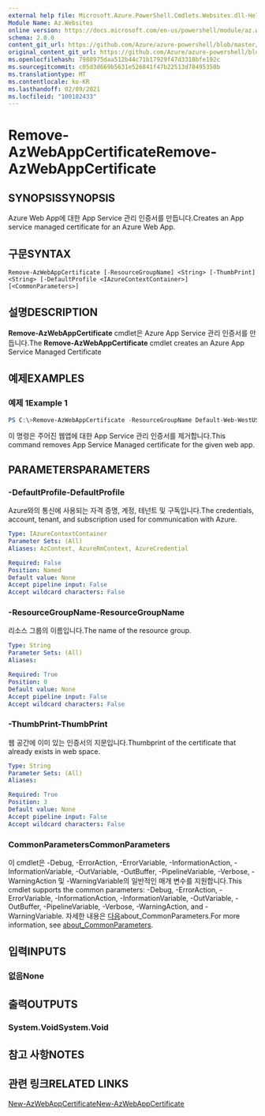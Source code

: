 ```yaml
---
external help file: Microsoft.Azure.PowerShell.Cmdlets.Websites.dll-Help.xml
Module Name: Az.Websites
online version: https://docs.microsoft.com/en-us/powershell/module/az.websites/remove-AzWebAppCertificate
schema: 2.0.0
content_git_url: https://github.com/Azure/azure-powershell/blob/master/src/Websites/Websites/help/Remove-AzWebAppCertificate.md
original_content_git_url: https://github.com/Azure/azure-powershell/blob/master/src/Websites/Websites/help/Remove-AzWebAppCertificate.md
ms.openlocfilehash: 7988975daa512b44c71b17929f47d3318bfe192c
ms.sourcegitcommit: c05d3d669b5631e526841f47b22513d78495350b
ms.translationtype: MT
ms.contentlocale: ko-KR
ms.lasthandoff: 02/09/2021
ms.locfileid: "100182433"
---
```

# <span data-ttu-id="a8a08-101">Remove-AzWebAppCertificate</span><span class="sxs-lookup"><span data-stu-id="a8a08-101">Remove-AzWebAppCertificate</span></span>

## <span data-ttu-id="a8a08-102">SYNOPSIS</span><span class="sxs-lookup"><span data-stu-id="a8a08-102">SYNOPSIS</span></span>
<span data-ttu-id="a8a08-103">Azure Web App에 대한 App Service 관리 인증서를 만듭니다.</span><span class="sxs-lookup"><span data-stu-id="a8a08-103">Creates an App service managed certificate for an Azure Web App.</span></span> 

## <span data-ttu-id="a8a08-104">구문</span><span class="sxs-lookup"><span data-stu-id="a8a08-104">SYNTAX</span></span>

```
Remove-AzWebAppCertificate [-ResourceGroupName] <String> [-ThumbPrint] <String> [-DefaultProfile <IAzureContextContainer>] [<CommonParameters>]
```

## <span data-ttu-id="a8a08-105">설명</span><span class="sxs-lookup"><span data-stu-id="a8a08-105">DESCRIPTION</span></span>
<span data-ttu-id="a8a08-106">**Remove-AzWebAppCertificate** cmdlet은 Azure App Service 관리 인증서를 만듭니다.</span><span class="sxs-lookup"><span data-stu-id="a8a08-106">The **Remove-AzWebAppCertificate** cmdlet creates an Azure App Service Managed Certificate</span></span>

## <span data-ttu-id="a8a08-107">예제</span><span class="sxs-lookup"><span data-stu-id="a8a08-107">EXAMPLES</span></span>

### <span data-ttu-id="a8a08-108">예제 1</span><span class="sxs-lookup"><span data-stu-id="a8a08-108">Example 1</span></span>
```powershell
PS C:\>Remove-AzWebAppCertificate -ResourceGroupName Default-Web-WestUS -Thumbprint "E3A38EBA60CAA1C162785A2E1C44A15AD450199C3" 
```

<span data-ttu-id="a8a08-109">이 명령은 주어진 웹앱에 대한 App Service 관리 인증서를 제거합니다.</span><span class="sxs-lookup"><span data-stu-id="a8a08-109">This command removes App Service Managed certificate for the given web app.</span></span>

## <span data-ttu-id="a8a08-110">PARAMETERS</span><span class="sxs-lookup"><span data-stu-id="a8a08-110">PARAMETERS</span></span>

### <span data-ttu-id="a8a08-111">-DefaultProfile</span><span class="sxs-lookup"><span data-stu-id="a8a08-111">-DefaultProfile</span></span>
<span data-ttu-id="a8a08-112">Azure와의 통신에 사용되는 자격 증명, 계정, 테넌트 및 구독입니다.</span><span class="sxs-lookup"><span data-stu-id="a8a08-112">The credentials, account, tenant, and subscription used for communication with Azure.</span></span>

```yaml
Type: IAzureContextContainer
Parameter Sets: (All)
Aliases: AzContext, AzureRmContext, AzureCredential

Required: False
Position: Named
Default value: None
Accept pipeline input: False
Accept wildcard characters: False
```

### <span data-ttu-id="a8a08-113">-ResourceGroupName</span><span class="sxs-lookup"><span data-stu-id="a8a08-113">-ResourceGroupName</span></span>
<span data-ttu-id="a8a08-114">리소스 그룹의 이름입니다.</span><span class="sxs-lookup"><span data-stu-id="a8a08-114">The name of the resource group.</span></span>

```yaml
Type: String
Parameter Sets: (All)
Aliases:

Required: True
Position: 0
Default value: None
Accept pipeline input: False
Accept wildcard characters: False
```

### <span data-ttu-id="a8a08-115">-ThumbPrint</span><span class="sxs-lookup"><span data-stu-id="a8a08-115">-ThumbPrint</span></span>
<span data-ttu-id="a8a08-116">웹 공간에 이미 있는 인증서의 지문입니다.</span><span class="sxs-lookup"><span data-stu-id="a8a08-116">Thumbprint of the certificate that already exists in web space.</span></span>

```yaml
Type: String
Parameter Sets: (All)
Aliases:

Required: True
Position: 3
Default value: None
Accept pipeline input: False
Accept wildcard characters: False
```

### <span data-ttu-id="a8a08-117">CommonParameters</span><span class="sxs-lookup"><span data-stu-id="a8a08-117">CommonParameters</span></span>
<span data-ttu-id="a8a08-118">이 cmdlet은 -Debug, -ErrorAction, -ErrorVariable, -InformationAction, -InformationVariable, -OutVariable, -OutBuffer, -PipelineVariable, -Verbose, -WarningAction 및 -WarningVariable의 일반적인 매개 변수를 지원합니다.</span><span class="sxs-lookup"><span data-stu-id="a8a08-118">This cmdlet supports the common parameters: -Debug, -ErrorAction, -ErrorVariable, -InformationAction, -InformationVariable, -OutVariable, -OutBuffer, -PipelineVariable, -Verbose, -WarningAction, and -WarningVariable.</span></span> <span data-ttu-id="a8a08-119">자세한 내용은 [다음](http://go.microsoft.com/fwlink/?LinkID=113216)about_CommonParameters.</span><span class="sxs-lookup"><span data-stu-id="a8a08-119">For more information, see [about_CommonParameters](http://go.microsoft.com/fwlink/?LinkID=113216).</span></span>

## <span data-ttu-id="a8a08-120">입력</span><span class="sxs-lookup"><span data-stu-id="a8a08-120">INPUTS</span></span>

### <span data-ttu-id="a8a08-121">없음</span><span class="sxs-lookup"><span data-stu-id="a8a08-121">None</span></span>

## <span data-ttu-id="a8a08-122">출력</span><span class="sxs-lookup"><span data-stu-id="a8a08-122">OUTPUTS</span></span>

### <span data-ttu-id="a8a08-123">System.Void</span><span class="sxs-lookup"><span data-stu-id="a8a08-123">System.Void</span></span>

## <span data-ttu-id="a8a08-124">참고 사항</span><span class="sxs-lookup"><span data-stu-id="a8a08-124">NOTES</span></span>

## <span data-ttu-id="a8a08-125">관련 링크</span><span class="sxs-lookup"><span data-stu-id="a8a08-125">RELATED LINKS</span></span>
[<span data-ttu-id="a8a08-126">New-AzWebAppCertificate</span><span class="sxs-lookup"><span data-stu-id="a8a08-126">New-AzWebAppCertificate</span></span>](./New-AzWebAppCertificate.md)
